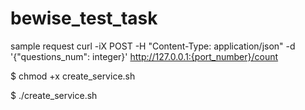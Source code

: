 # bewise_test_task


sample request
curl -iX POST -H "Content-Type: application/json" -d '{"questions_num": integer}' http://127.0.0.1:{port_number}/count


$ chmod +x create_service.sh

$ ./create_service.sh